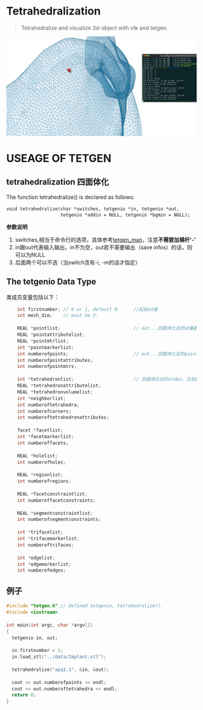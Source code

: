 # Tetrahedralization
> Tetrahedralize and visualize 3d-object with vtk and tetgen.

![capture](./img/capture.png)

# USEAGE OF TETGEN
## tetrahedralization 四面体化

The function tetrahedralize() is declared as follows:
```
void tetrahedralize(char *switches, tetgenio *in, tetgenio *out,
                    tetgenio *addin = NULL, tetgenio *bgmin = NULL);
```
**参数说明**
1. switches,相当于命令行的选项，具体参考[tetgen_man](http://wias-berlin.de/software/tetgen/1.5/doc/manual/manual005.html)，注意**不需要加横杆'-'**
2. in跟out代表输入输出，in不为空，out若不需要输出（save infos）的话，则可以为NULL
3. 后面两个可以不选（当switch含有-i, -m的话才指定）

## The tetgenio Data Type 
类成员变量包括以下：
```c++
    int firstnumber; // 0 or 1, default 0.     //起始id值
    int mesh_dim;    // must be 3.

    REAL *pointlist;                           // out...四面体化后的点集数据，比如out.pointlist[0], [1], [2]代表一个点
    REAL *pointattributelist;
    REAL *pointmtrlist;
    int *pointmarkerlist;
    int numberofpoints;                        // out...四面体化后的points数量
    int numberofpointattributes;
    int numberofpointmtrs;
 
    int *tetrahedronlist;                      // 四面体化后的index，比如out.tetrahedronlist[0], [1], [2], [3]代表一个四面体
    REAL *tetrahedronattributelist;
    REAL *tetrahedronvolumelist;
    int *neighborlist;
    int numberoftetrahedra;
    int numberofcorners;
    int numberoftetrahedronattributes;

    facet *facetlist;
    int *facetmarkerlist;
    int numberoffacets;

    REAL *holelist;
    int numberofholes;

    REAL *regionlist;
    int numberofregions;

    REAL *facetconstraintlist;
    int numberoffacetconstraints;

    REAL *segmentconstraintlist;
    int numberofsegmentconstraints;

    int *trifacelist;
    int *trifacemarkerlist;
    int numberoftrifaces;

    int *edgelist;
    int *edgemarkerlist;
    int numberofedges;
```
## 例子
```c++
#include "tetgen.h" // Defined tetgenio, tetrahedralize().
#include <iostream>

int main(int argc, char *argv[])
{
  tetgenio in, out;

  in.firstnumber = 1;
  in.load_stl("../data/Implant.stl");

  tetrahedralize("apq1.1", &in, &out);
  
  cout << out.numberofpoints << endl;
  cout << out.numberoftetrahedra << endl;
  return 0;
}
```
